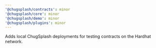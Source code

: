 ```yaml
---
'@chugsplash/contracts': minor
'@chugsplash/core': minor
'@chugsplash/demo': minor
'@chugsplash/plugins': minor
---
```


Adds local ChugSplash deployments for testing contracts on the Hardhat network.
